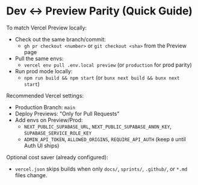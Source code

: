 # Dev ↔ Preview Parity (Quick Guide)

To match Vercel Preview locally:

- Check out the same branch/commit:
  - `gh pr checkout <number>` or `git checkout <sha>` from the Preview page
- Pull the same envs:
  - `vercel env pull .env.local preview` (or `production` for prod parity)
- Run prod mode locally:
  - `npm run build && npm start` (or `bunx next build && bunx next start`)

Recommended Vercel settings:
- Production Branch: `main`
- Deploy Previews: "Only for Pull Requests"
- Add envs on Preview/Prod:
  - `NEXT_PUBLIC_SUPABASE_URL`, `NEXT_PUBLIC_SUPABASE_ANON_KEY`, `SUPABASE_SERVICE_ROLE_KEY`
  - `ADMIN_API_TOKEN`, `ALLOWED_ORIGINS`, `REQUIRE_API_AUTH` (keep `0` until Auth UI ships)

Optional cost saver (already configured):
- `vercel.json` skips builds when only `docs/`, `sprints/`, `.github/`, or `*.md` files change.
